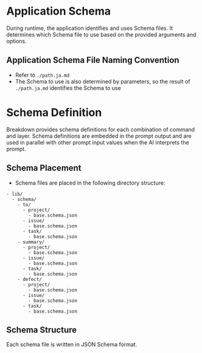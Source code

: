 # Application Schema

During runtime, the application identifies and uses Schema files.
It determines which Schema file to use based on the provided arguments and options.

## Application Schema File Naming Convention

- Refer to `./path.ja.md`
- The Schema to use is also determined by parameters, so the result of `./path.ja.md` identifies the Schema to use

# Schema Definition

Breakdown provides schema definitions for each combination of command and layer.
Schema definitions are embedded in the prompt output and are used in parallel with other prompt input values when the AI interprets the prompt.

## Schema Placement

- Schema files are placed in the following directory structure:

```
- lib/
  - schema/
    - to/
      - project/
        - base.schema.json
      - issue/
        - base.schema.json
      - task/
        - base.schema.json
    - summary/
      - project/
        - base.schema.json
      - issue/
        - base.schema.json
      - task/
        - base.schema.json
    - defect/
      - project/
        - base.schema.json
      - issue/
        - base.schema.json
      - task/
        - base.schema.json
```

## Schema Structure

Each schema file is written in JSON Schema format. 